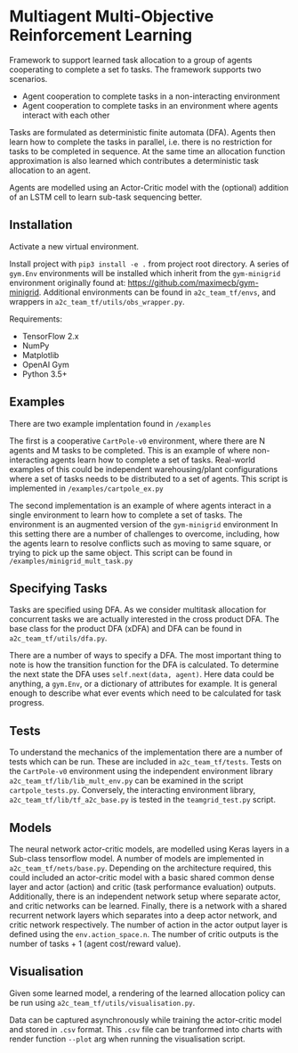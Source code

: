 # Multiagent Multi-Objective Reinforcement Learning

Framework to support learned task allocation to a group of agents 
cooperating to complete a set fo tasks. The framework supports two 
scenarios. 
* Agent cooperation to complete tasks in a non-interacting environment
* Agent cooperation to complete tasks in an environment where agents interact with each other

Tasks are formulated as deterministic finite automata (DFA). Agents then
learn how to complete the tasks in parallel, i.e. there is no restriction
for tasks to be completed in sequence. At the same time an allocation 
function approximation is also learned which contributes a deterministic
task allocation to an agent.

Agents are modelled using an Actor-Critic model with the (optional) addition of an 
LSTM cell to learn sub-task sequencing better. 

## Installation

Activate a new virtual environment. 

Install project with ```pip3 install -e .``` from project root directory.
A series of ```gym.Env``` environments will be installed which inherit from
the ```gym-minigrid``` environment originally found at:
https://github.com/maximecb/gym-minigrid. Additional environments can be found 
in ```a2c_team_tf/envs```, and wrappers in ```a2c_team_tf/utils/obs_wrapper.py```.

Requirements: 
* TensorFlow 2.x
* NumPy
* Matplotlib
* OpenAI Gym
* Python 3.5+

## Examples

There are two example implentation found in ```/examples``` 

The first is a cooperative ```CartPole-v0```
environment, where there are N agents and M tasks to be completed. This is an
example of where non-interacting agents learn how to complete a set of 
tasks. Real-world examples of this could be independent warehousing/plant
configurations where a set of tasks needs to be distributed to a set of agents.
This script is implemented in ```/examples/cartpole_ex.py```


The second implementation is an example of where agents interact in a single
environment to learn how to complete a set of tasks. The environment
is an augmented version of the ```gym-minigrid``` environment
In this setting there
are a number of challenges to overcome, including, how the agents learn
to resolve conflicts such as moving to same square, or trying to pick up 
the same object. This script can be found in ```/examples/minigrid_mult_task.py```

## Specifying Tasks

Tasks are specified using DFA. As we consider multitask allocation for concurrent tasks
we are actually interested in the cross product DFA. The base class for the product DFA (xDFA)
and DFA can be found in ```a2c_team_tf/utils/dfa.py```.

There are a number of ways to specify a DFA. The most important thing to note is how the transition 
function for the DFA is calculated. To determine the next state the DFA uses 
```self.next(data, agent)```. Here data could be anything, a ```gym.Env```, or a dictionary
of attributes for example. It is general enough to describe what ever events which need to be calculated
for task progress.

## Tests

To understand the mechanics of the implementation there are a number of tests
which can be run. These are included in ```a2c_team_tf/tests```. Tests on the
```CartPole-v0``` environment using the independent environment library 
```a2c_team_tf/lib/lib_mult_env.py``` can be examined in the script
```cartpole_tests.py```. Conversely, the interacting environment library, 
```a2c_team_tf/lib/tf_a2c_base.py``` is tested in the ```teamgrid_test.py``` 
script. 

## Models

The neural network actor-critic models, are modelled using Keras layers 
in a Sub-class tensorflow model. A number of models are implemented in 
```a2c_team_tf/nets/base.py```. Depending on the architecture required,
this could included an actor-critic model with a basic shared common dense
layer and actor (action) and critic (task performance evaluation) outputs.
Additionally, there is an independent network setup where separate actor, and
critic networks can be learned. Finally, there is a network with a shared 
recurrent network layers which separates into a deep actor network, and critic
network respectively. The number of action in the actor output layer is 
defined using the ```env.action_space.n```. The number of critic outputs
is the number of tasks + 1 (agent cost/reward value).

## Visualisation

Given some learned model, a rendering of the learned allocation policy can 
be run using ```a2c_team_tf/utils/visualisation.py```. 

Data can be captured asynchronously while training the actor-critic model 
and stored in ```.csv``` format. This ```.csv``` file can be tranformed 
into charts with render function ```--plot``` arg when running the 
visualisation script. 

